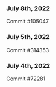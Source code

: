 ### July 8th, 2022

Commit #105047

### July 5th, 2022

Commit #314353


### July 4th, 2022

Commit #72281
